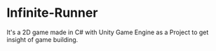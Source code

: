 # Infinite-Runner
It's a 2D game made in C# with Unity Game Engine as a Project to get insight of game building.
